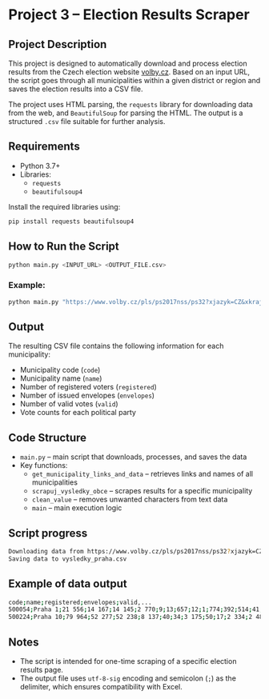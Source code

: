 # Project 3 – Election Results Scraper

## Project Description

This project is designed to automatically download and process election results from the Czech election website [volby.cz](https://volby.cz/). Based on an input URL, the script goes through all municipalities within a given district or region and saves the election results into a CSV file.

The project uses HTML parsing, the `requests` library for downloading data from the web, and `BeautifulSoup` for parsing the HTML. The output is a structured `.csv` file suitable for further analysis.

## Requirements

- Python 3.7+
- Libraries:
  - `requests`
  - `beautifulsoup4`

Install the required libraries using:

```bash
pip install requests beautifulsoup4
```

## How to Run the Script

```bash
python main.py <INPUT_URL> <OUTPUT_FILE.csv>
```

### Example:

```bash
python main.py "https://www.volby.cz/pls/ps2017nss/ps32?xjazyk=CZ&xkraj=1&xnumnuts=1100" vysledky_praha.csv
```

## Output

The resulting CSV file contains the following information for each municipality:

- Municipality code (`code`)
- Municipality name (`name`)
- Number of registered voters (`registered`)
- Number of issued envelopes (`envelopes`)
- Number of valid votes (`valid`)
- Vote counts for each political party

## Code Structure

- `main.py` – main script that downloads, processes, and saves the data
- Key functions:
  - `get_municipality_links_and_data` – retrieves links and names of all municipalities
  - `scrapuj_vysledky_obce` – scrapes results for a specific municipality
  - `clean_value` – removes unwanted characters from text data
  - `main` – main execution logic
 
## Script progress

```bash
Downloading data from https://www.volby.cz/pls/ps2017nss/ps32?xjazyk=CZ&xkraj=1&xnumnuts=1100
Saving data to vysledky_praha.csv
```

## Example of data output

```bash
code;name;registered;envelopes;valid,...
500054;Praha 1;21 556;14 167;14 145;2 770;9;13;657;12;1;774;392;514;41;6;241;14;44;5;0;12;2 783;1 654;1;7;954;3;133;11;2;617;34
500224;Praha 10;79 964;52 277;52 238;8 137;40;34;3 175;50;17;2 334;2 485;1 212;230;15;1 050;35;67;9;8;30;6 497;10 856;37;53;2 398;12;477;69;53;2 998;162
```

## Notes

- The script is intended for one-time scraping of a specific election results page.
- The output file uses `utf-8-sig` encoding and semicolon (`;`) as the delimiter, which ensures compatibility with Excel.
